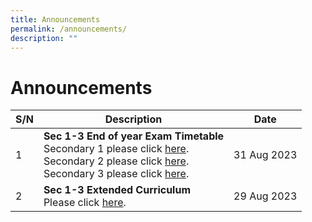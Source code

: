 ```yaml
---
title: Announcements
permalink: /announcements/
description: ""
---
```

# Announcements


| S/N | Description | Date |
| -------- | -------- | -------- |
|1|**Sec 1-3 End of year Exam Timetable**<br>Secondary 1 please click [here](/files/Timetable/extended%20curriculum%20sept.pdf).<br>Secondary 2 please click [here](/files/Timetable/extended%20curriculum%20sept.pdf).<br>Secondary 3 please click [here](/files/Timetable/extended%20curriculum%20sept.pdf).|31 Aug 2023|
|2|**Sec 1-3 Extended Curriculum**<br>Please click [here](/files/Timetable/extended%20curriculum%20sept.pdf).|29 Aug 2023|
